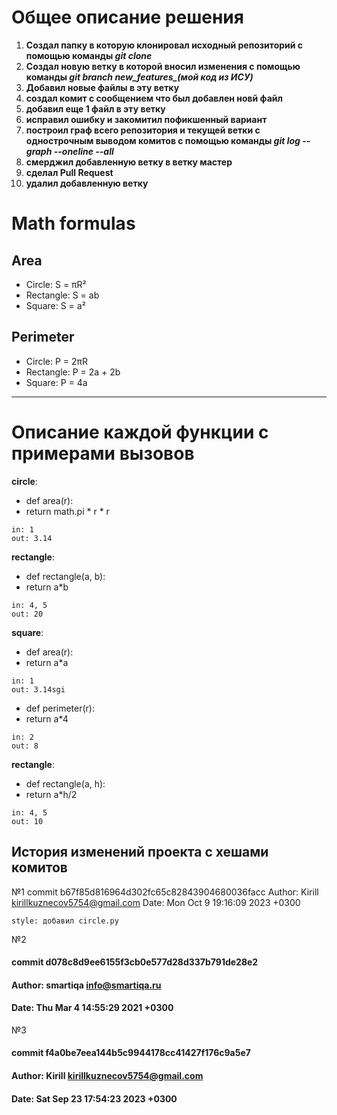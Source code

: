 # Общее описание решения
1. **Создал папку в которую клонировал исходный репозиторий с помощью команды *git clone***
2. **Создал новую ветку в которой вносил изменения с помощью команды *git branch new_features_(мой код из ИСУ)***
3. **Добавил новые файлы в эту ветку**
4. **создал комит с сообщением что был добавлен новй файл**
5. **добавил еще 1 файл в эту ветку**
6. **исправил ошибку и закомитил пофикшенный вариант**
7. **построил граф всего репозитория и текущей ветки с однострочным выводом комитов с помощью команды *git log --graph --oneline --all***
8. **смерджил добавленную ветку в ветку мастер**
9. **сделал Pull Request**
10. **удалил добавленную ветку**



# Math formulas
## Area
- Circle: S = πR²
- Rectangle: S = ab
- Square: S = a²

## Perimeter
- Circle: P = 2πR
- Rectangle: P = 2a + 2b
- Square: P = 4a


___
# Описание каждой функции с примерами вызовов

__circle__:
* def area(r):
* return math.pi * r * r
```angular2html
in: 1
out: 3.14
```
__rectangle__:
* def rectangle(a, b):
* return a*b
```angular2html
in: 4, 5
out: 20
```
__square__:
* def area(r):
* return a*a
```angular2html
in: 1
out: 3.14sgi
```
* def perimeter(r):
* return a*4
```angular2html
in: 2
out: 8
```
__rectangle__:
* def rectangle(a, h):
* return a*h/2
```angular2html
in: 4, 5
out: 10
```

## История изменений проекта с хешами комитов
№1
commit b67f85d816964d302fc65c82843904680036facc 
Author: Kirill <kirillkuznecov5754@gmail.com>
Date:   Mon Oct 9 19:16:09 2023 +0300

    style: добавил circle.py

№2
#### commit d078c8d9ee6155f3cb0e577d28d337b791de28e2
#### Author: smartiqa <info@smartiqa.ru>
#### Date:   Thu Mar 4 14:55:29 2021 +0300
№3
#### commit f4a0be7eea144b5c9944178cc41427f176c9a5e7
#### Author: Kirill <kirillkuznecov5754@gmail.com>
#### Date:   Sat Sep 23 17:54:23 2023 +0300

